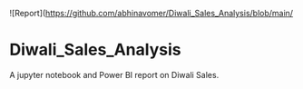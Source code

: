 ![Report](https://github.com/abhinavomer/Diwali_Sales_Analysis/blob/main/
# Diwali_Sales_Analysis
A jupyter notebook and Power BI report on Diwali Sales.
